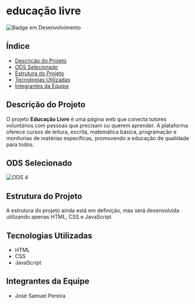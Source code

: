 # educação livre

![Badge em Desenvolvimento](http://img.shields.io/static/v1?label=STATUS&message=EM%20DESENVOLVIMENTO&color=GREEN&style=for-the-badge)

## Índice

* [Descrição do Projeto](#descrição-do-projeto)
* [ODS Selecionado](#ods-selecionado)
* [Estrutura do Projeto](#estrutura-do-projeto)
* [Tecnologias Utilizadas](#tecnologias-utilizadas)
* [Integrantes da Equipe](#integrantes-da-equipe)

## Descrição do Projeto

O projeto **Educação Livre** é uma página web que conecta tutores voluntários com pessoas que precisam ou querem aprender. A plataforma oferece cursos de leitura, escrita, matemática básica, programação e monitorias de matérias específicas, promovendo a educação de qualidade para todos.

## ODS Selecionado

![ODS 4](https://brasil.un.org/profiles/undg_country/themes/custom/undg/images/SDGs/pt-br/SDG-4.svg)

## Estrutura do Projeto

A estrutura do projeto ainda está em definição, mas será desenvolvida utilizando apenas HTML, CSS e JavaScript.

## Tecnologias Utilizadas

- HTML
- CSS
- JavaScript

## Integrantes da Equipe

- José Samuel Pereira